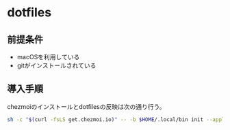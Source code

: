 # dotfiles

## 前提条件

* macOSを利用している
* gitがインストールされている

## 導入手順

chezmoiのインストールとdotfilesの反映は次の通り行う。

```sh
sh -c "$(curl -fsLS get.chezmoi.io)" -- -b $HOME/.local/bin init --apply aomoji
```
